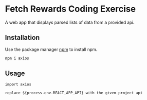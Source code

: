 # Fetch Rewards Coding Exercise

A web app that displays parsed lists of data from a provided api.

## Installation

Use the package manager [npm](https://www.npmjs.com/get-npm) to install npm.

```bash
npm i axios
```

## Usage

```
import axios

replace ${process.env.REACT_APP_API} with the given project api
```

